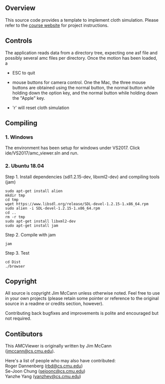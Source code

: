 ## Overview

This source code provides a template to implement cloth simulation. Please refer to the [course website](http://graphics.cs.cmu.edu/nsp/course/15464-s20/www/assts.html) for project instructions.

## Controls

The application reads data from a directory tree, expecting one asf file and
possibly several amc files per directory. Once the motion has been loaded,
a

* ESC to quit

* mouse buttons for camera control. One the Mac, the three mouse
buttons are obtained using the normal button, the normal button while
holding down the option key, and the normal button while holding down
the "Apple" key.

* 'r' will reset cloth simulation

## Compiling

### 1. Windows

The environment has been setup for windows under VS2017. Click ide/VS2017/amc_viewer.sln and run.

### 2. Ubuntu 18.04

Step 1. Install dependencies (sdl1.2.15-dev, libxml2-dev) and compiling tools (jam)
```
sudo apt-get install alien
mkdir tmp
cd tmp
wget https://www.libsdl.org/release/SDL-devel-1.2.15-1.x86_64.rpm
sudo alien -i SDL-devel-1.2.15-1.x86_64.rpm
cd ..
rm -r tmp
sudo apt-get install libxml2-dev
sudo apt-get install jam
```

Step 2. Compile with jam
```
jam
```

Step 3. Test
```
cd Dist
./browser
```

## Copyright
All source is copyright Jim McCann unless otherwise noted. Feel free to use
in your own projects (please retain some pointer or reference to the original
source in a readme or credits section, however).

Contributing back bugfixes and improvements is polite and encouraged but not
required.

## Contibutors
This AMCViewer is originally written by Jim McCann (jmccann@cs.cmu.edu). 

Here's a list of people who may also have contributed: \
Roger Dannenberg (rbd@cs.cmu.edu) \
Se-Joon Chung (sejoonc@cs.cmu.edu) \
Yanzhe Yang (yanzhey@cs.cmu.edu)
